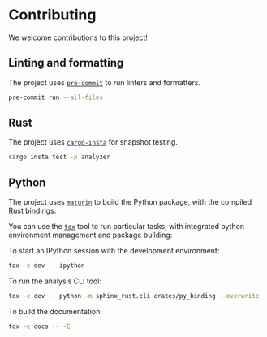 # Contributing

We welcome contributions to this project!

## Linting and formatting

The project uses [`pre-commit`](https://pre-commit.com/) to run linters and formatters.

```bash
pre-commit run --all-files
```

## Rust

The project uses [`cargo-insta`](https://insta.rs/) for snapshot testing.

```bash
cargo insta test -p analyzer
```

## Python

The project uses [`maturin`](https://www.maturin.rs) to build the Python package,
with the compiled Rust bindings.

You can use the [`tox`](https://tox.readthedocs.io/en/latest/) tool to run particular tasks,
with integrated python environment management and package building:

To start an IPython session with the development environment:

```bash
tox -e dev -- ipython
```

To run the analysis CLI tool:

```bash
tox -e dev -- python -m sphinx_rust.cli crates/py_binding --overwrite
```

To build the documentation:

```bash
tox -e docs -- -E
```
